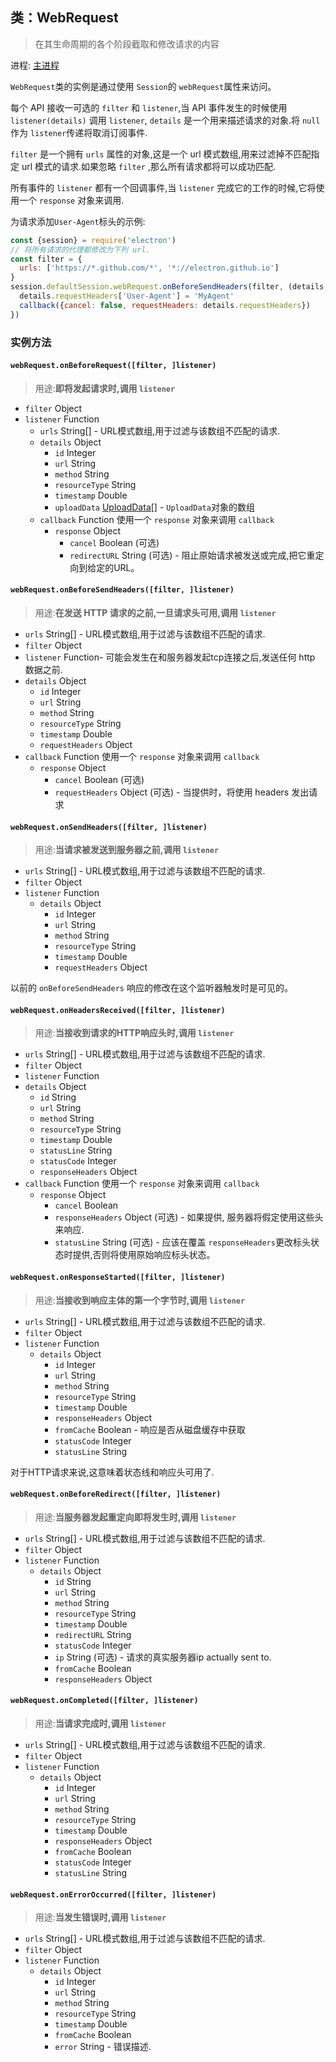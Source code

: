 ## 类：WebRequest

> 在其生命周期的各个阶段截取和修改请求的内容

进程: [主进程](../glossary.md#main-process)         

 `WebRequest`类的实例是通过使用 `Session`的 `webRequest`属性来访问。
 
每个 API 接收一可选的 `filter` 和 `listener`,当 API 事件发生的时候使用 `listener(details)` 调用 `listener`, `details` 是一个用来描述请求的对象.将 `null`作为 `listener`传递将取消订阅事件.

 `filter` 是一个拥有 `urls` 属性的对象,这是一个 url 模式数组,用来过滤掉不匹配指定 url 模式的请求.如果忽略 `filter` ,那么所有请求都将可以成功匹配.

所有事件的 `listener` 都有一个回调事件,当 `listener` 完成它的工作的时候,它将使用一个 `response` 对象来调用.

为请求添加`User-Agent`标头的示例:
```JavaScript
const {session} = require('electron')
// 将所有请求的代理都修改为下列 url.
const filter = {
  urls: ['https://*.github.com/*', '*://electron.github.io']
}
session.defaultSession.webRequest.onBeforeSendHeaders(filter, (details, callback) => {
  details.requestHeaders['User-Agent'] = 'MyAgent'
  callback({cancel: false, requestHeaders: details.requestHeaders})
})
```

### 实例方法

#### `webRequest.onBeforeRequest([filter, ]listener)`
> 用途:**即将发起请求时,调用 `listener`**

* `filter` Object
* `listener` Function
  * `urls` String[] - URL模式数组,用于过滤与该数组不匹配的请求.
  * `details` Object
    * `id` Integer
    * `url` String
    * `method` String
    * `resourceType` String
    * `timestamp` Double
    * `uploadData` [UploadData[]](structures/upload-data.md) - `UploadData`对象的数组
  * `callback` Function 使用一个 `response` 对象来调用 `callback`
    * `response` Object
      * `cancel` Boolean (可选)
      * `redirectURL` String (可选) -   阻止原始请求被发送或完成,把它重定向到给定的URL。

#### `webRequest.onBeforeSendHeaders([filter, ]listener)`
> 用途:**在发送 HTTP 请求的之前,一旦请求头可用,调用 `listener`**

* `urls` String[] - URL模式数组,用于过滤与该数组不匹配的请求.
* `filter` Object
* `listener` Function- 可能会发生在和服务器发起tcp连接之后,发送任何 http 数据之前.
* `details` Object
  * `id` Integer
  * `url` String
  * `method` String
  * `resourceType` String
  * `timestamp` Double
  * `requestHeaders` Object
* `callback` Function 使用一个 `response` 对象来调用 `callback`
  * `response` Object
    * `cancel` Boolean (可选)
    * `requestHeaders` Object (可选) - 当提供时，将使用 headers 发出请求

#### `webRequest.onSendHeaders([filter, ]listener)`
> 用途:**当请求被发送到服务器之前,调用 `listener`**

* `urls` String[] - URL模式数组,用于过滤与该数组不匹配的请求.
* `filter` Object
* `listener` Function
  * `details` Object
    * `id` Integer
    * `url` String
    * `method` String
    * `resourceType` String
    * `timestamp` Double
    * `requestHeaders` Object

以前的 `onBeforeSendHeaders` 响应的修改在这个监听器触发时是可见的。

#### `webRequest.onHeadersReceived([filter, ]listener)`
> 用途:**当接收到请求的HTTP响应头时,调用 `listener`**

* `urls` String[] - URL模式数组,用于过滤与该数组不匹配的请求.
* `filter` Object
* `listener` Function
* `details` Object
  * `id` String
  * `url` String
  * `method` String
  * `resourceType` String
  * `timestamp` Double
  * `statusLine` String
  * `statusCode` Integer
  * `responseHeaders` Object
* `callback` Function 使用一个 `response` 对象来调用 `callback`
  * `response` Object
    * `cancel` Boolean
    * `responseHeaders` Object (可选) - 如果提供, 服务器将假定使用这些头来响应.
    * `statusLine` String (可选) - 应该在覆盖 `responseHeaders`更改标头状态时提供,否则将使用原始响应标头状态。


#### `webRequest.onResponseStarted([filter, ]listener)`
> 用途:**当接收到响应主体的第一个字节时,调用 `listener`**

* `urls` String[] - URL模式数组,用于过滤与该数组不匹配的请求.
* `filter` Object
* `listener` Function
  * `details` Object
    * `id` Integer
    * `url` String
    * `method` String
    * `resourceType` String
    * `timestamp` Double
    * `responseHeaders` Object
    * `fromCache` Boolean - 响应是否从磁盘缓存中获取
    * `statusCode` Integer
    * `statusLine` String
    
对于HTTP请求来说,这意味着状态线和响应头可用了.

#### `webRequest.onBeforeRedirect([filter, ]listener)`
> 用途:**当服务器发起重定向即将发生时,调用 `listener`**

* `urls` String[] - URL模式数组,用于过滤与该数组不匹配的请求.
* `filter` Object
* `listener` Function
  * `details` Object
    * `id` String
    * `url` String
    * `method` String
    * `resourceType` String
    * `timestamp` Double
    * `redirectURL` String
    * `statusCode` Integer
    * `ip` String (可选) - 请求的真实服务器ip
      actually sent to.
    * `fromCache` Boolean
    * `responseHeaders` Object

#### `webRequest.onCompleted([filter, ]listener)`
> 用途:**当请求完成时,调用 `listener`**

* `urls` String[] - URL模式数组,用于过滤与该数组不匹配的请求.
* `filter` Object
* `listener` Function
  * `details` Object
    * `id` Integer
    * `url` String
    * `method` String
    * `resourceType` String
    * `timestamp` Double
    * `responseHeaders` Object
    * `fromCache` Boolean
    * `statusCode` Integer
    * `statusLine` String

#### `webRequest.onErrorOccurred([filter, ]listener)`
> 用途:**当发生错误时,调用 `listener`**

* `urls` String[] - URL模式数组,用于过滤与该数组不匹配的请求.
* `filter` Object
* `listener` Function
  * `details` Object
    * `id` Integer
    * `url` String
    * `method` String
    * `resourceType` String
    * `timestamp` Double
    * `fromCache` Boolean
    * `error` String - 错误描述.